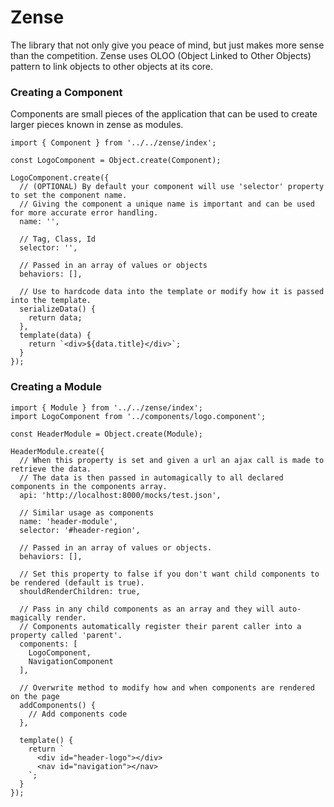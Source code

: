 # Zense
The library that not only give you peace of mind, but just makes more sense than the competition. Zense uses OLOO (Object Linked to Other Objects) pattern to link objects to other objects at its core. 

### Creating a Component
Components are small pieces of the application that can be used to create larger pieces known in zense as modules.

```
import { Component } from '../../zense/index';

const LogoComponent = Object.create(Component);

LogoComponent.create({
  // (OPTIONAL) By default your component will use 'selector' property to set the component name.
  // Giving the component a unique name is important and can be used for more accurate error handling.
  name: '',
  
  // Tag, Class, Id
  selector: '', 
  
  // Passed in an array of values or objects
  behaviors: [], 
  
  // Use to hardcode data into the template or modify how it is passed into the template.
  serializeData() {
    return data;
  },
  template(data) {
    return `<div>${data.title}</div>`;
  }
});
```

### Creating a Module
```
import { Module } from '../../zense/index';
import LogoComponent from '../components/logo.component';

const HeaderModule = Object.create(Module);

HeaderModule.create({
  // When this property is set and given a url an ajax call is made to retrieve the data.
  // The data is then passed in automagically to all declared components in the components array.
  api: 'http://localhost:8000/mocks/test.json',
  
  // Similar usage as components
  name: 'header-module',
  selector: '#header-region',
  
  // Passed in an array of values or objects.
  behaviors: [], 
  
  // Set this property to false if you don't want child components to be rendered (default is true).
  shouldRenderChildren: true,
  
  // Pass in any child components as an array and they will auto-magically render.
  // Components automatically register their parent caller into a property called 'parent'.
  components: [
    LogoComponent,
    NavigationComponent
  ],
  
  // Overwrite method to modify how and when components are rendered on the page
  addComponents() {
    // Add components code
  },

  template() {
    return `
      <div id="header-logo"></div>
      <nav id="navigation"></nav>
    `;
  }
});
```

